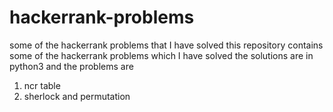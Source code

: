 # hackerrank-problems
some of the hackerrank problems that I have solved
this repository contains some of the hackerrank problems which I have solved 
the solutions are in python3 and the problems are
1) ncr table
2) sherlock and permutation
